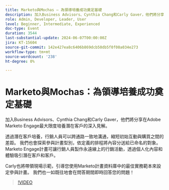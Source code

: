 ```yaml
---
title: Marketo與Mochas — 為領導培養成功奠定基礎
description: 加入Business Advisors、Cynthia Chang和Carly Gaver，他們將分享在Adobe Marketo Engage最大限度培養潛在客戶的深入見解。 透過潛在客戶培養，行銷人員可以跨通路一致地溝通，縮短初始互動與購買之間的差距。 我們也會探索參與計畫型別，依定義的排程將內容分送給已命名的對象。 Marketo Engage計畫可讓行銷人員製作永遠線上的行銷活動，透過個人化內容和體驗吸引潛在客戶和客戶。 Carly也將帶領現場示範，引導您使用Marketo計畫資料庫中的最佳實務範本來設定參與計畫。 我們也一如既往地會在問答期間即時回答您的問題！
role: Admin, Developer, Leader, User
level: Beginner, Intermediate, Experienced
doc-type: Event
duration: 3544
last-substantial-update: 2024-06-07T00:00:00Z
jira: KT-15604
source-git-commit: 142e427ea8c6406b869dcb50db5f0f08a034e273
workflow-type: tm+mt
source-wordcount: '238'
ht-degree: 0%

---
```



# Marketo與Mochas：為領導培養成功奠定基礎

加入Business Advisors、Cynthia Chang和Carly Gaver，他們將分享在Adobe Marketo Engage最大限度培養潛在客戶的深入見解。

透過潛在客戶培養，行銷人員可以跨通路一致地溝通，縮短初始互動與購買之間的差距。 我們也會探索參與計畫型別，依定義的排程將內容分送給已命名的對象。 Marketo Engage計畫可讓行銷人員製作永遠線上的行銷活動，透過個人化內容和體驗吸引潛在客戶和客戶。

Carly也將帶領現場示範，引導您使用Marketo計畫資料庫中的最佳實務範本來設定參與計畫。 我們也一如既往地會在問答期間即時回答您的問題！

>[!VIDEO](https://video.tv.adobe.com/v/3429436/?learn=on)
